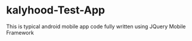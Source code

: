 # kalyhood-Test-App
This is typical android mobile app code fully written using JQuery Mobile Framework
